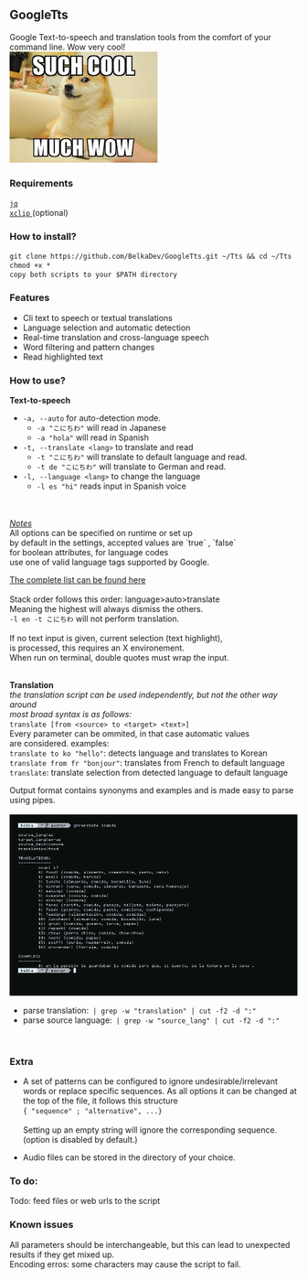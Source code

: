 ## GoogleTts

Google Text-to-speech and translation tools from the comfort of your command line.
Wow very cool! </br>
![doge](https://github.com/BelkaDev/GoogleTts/blob/master/src/wow.jpg)

### Requirements

[`jq` ](https://github.com/stedolan/jq) </br>
[`xclip` ](https://github.com/astrand/xclip) (optional)

### How to install?
```
git clone https://github.com/BelkaDev/GoogleTts.git ~/Tts && cd ~/Tts
chmod +x *
copy both scripts to your $PATH directory
```
### Features 
* Cli text to speech or textual translations
* Language selection and automatic detection
* Real-time translation and cross-language speech 
* Word filtering and pattern changes
* Read highlighted text

### How to use?
**Text-to-speech**
* `-a, --auto` for auto-detection mode. </br>
	* `-a "こにちわ"` will read in Japanese</br>
	* `-a "hola"` will read in Spanish
* `-t, --translate <lang>` to translate and read </br>
	* `-t "こにちわ"` will translate to default language and read.
	* `-t de "こにちわ"` will translate to German and read.
* `-l, --language <lang>` to change the language </br>
	* ` -l es "hi" ` reads input in Spanish voice
</br>
</br>
<u><i>Notes</i></u></br>
 All options can be specified on runtime or set up </br>
by default in the settings, accepted values 
are `true` , `false` </br> for boolean attributes, for language codes </br>use one of valid language tags supported by Google.</br>

[The complete list can be found here](https://sites.google.com/site/opti365/translate_codes)</br></br>
Stack order follows this order: language>auto>translate</br>
Meaning the highest will always dismiss the others.</br>
`-l en -t こにちわ` will not perform translation.</br>
</br>
If no text input is given, current selection (text highlight),</br>
is processed, this requires an X environement. </br>
When run on terminal, double quotes must wrap the input.</br></br>

**Translation**</br>
*the translation script can be used independently, but not the other way around*</br>*most broad syntax is as follows:* </br>
`translate [from <source> to <target> <text>]` </br>
Every parameter can be ommited, in that case automatic values </br>
are considered. examples:</br>
`translate to ko "hello"`: detects language and translates to Korean</br>
`translate from fr "bonjour"`: translates from French to default language</br>
`translate`: translate selection from detected language to default language

Output format contains synonyms and examples and is made easy to parse using pipes. </br> </br>
![output](https://github.com/BelkaDev/GoogleTts/blob/master/src/output.jpg)

* parse translation:` | grep -w "translation" | cut -f2 -d ":"`
* parse source language:` | grep -w "source_lang" | cut -f2 -d ":"`
</br>


### Extra

* A set of patterns can be configured to ignore undesirable/irrelevant words or replace specific sequences. As all options it can be changed at the top of the file, it follows this structure </br>
`{ "sequence" ; "alternative", ...}`</br></br>
Setting up an empty string will ignore the corresponding sequence. (option is disabled by default.) 

* Audio files can be stored in the directory of your choice.

### To do:
Todo: feed files or web urls to the script

### Known issues
All parameters should be interchangeable, but this can lead to unexpected results if they get mixed up.</br>
Encoding erros: some characters may cause the script to fail.

